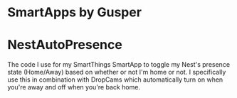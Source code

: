 # SmartApps by Gusper

# NestAutoPresence
The code I use for my SmartThings SmartApp to toggle my Nest's presence state (Home/Away) based on whether or not I'm home or not. I specifically use this in combination with DropCams which automatically turn on when you're away and off when you're back home.
